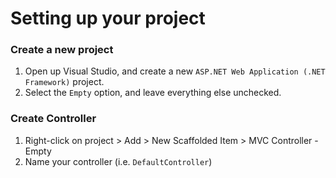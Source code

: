 # Setting up your project

### Create a new project
1. Open up Visual Studio, and create a new `ASP.NET Web Application (.NET Framework)` project.
2. Select the `Empty` option, and leave everything else unchecked.

### Create Controller
1. Right-click on project > Add > New Scaffolded Item > MVC Controller - Empty
2. Name your controller (i.e. `DefaultController`)
